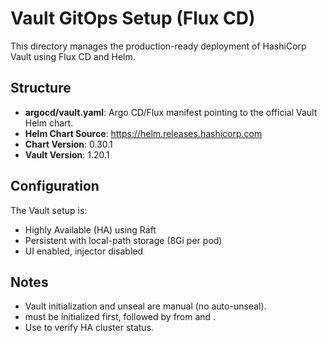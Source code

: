 # Vault GitOps Setup (Flux CD)

This directory manages the production-ready deployment of HashiCorp Vault using Flux CD and Helm.

## Structure

- **argocd/vault.yaml**: Argo CD/Flux  manifest pointing to the official Vault Helm chart.
- **Helm Chart Source**: https://helm.releases.hashicorp.com
- **Chart Version**: 0.30.1
- **Vault Version**: 1.20.1

## Configuration

The Vault setup is:
- Highly Available (HA) using Raft
- Persistent with local-path storage (8Gi per pod)
- UI enabled, injector disabled

## Notes

- Vault initialization and unseal are manual (no auto-unseal).
-  must be initialized first, followed by  from  and .
- Use  to verify HA cluster status.

